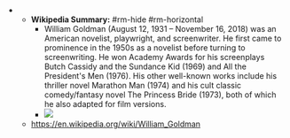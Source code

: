 - 
    - **Wikipedia Summary:** #rm-hide #rm-horizontal
        - William Goldman (August 12, 1931 – November 16, 2018) was an American novelist, playwright, and screenwriter. He first came to prominence in the 1950s as a novelist before turning to screenwriting. He won Academy Awards for his screenplays Butch Cassidy and the Sundance Kid (1969) and All the President's Men (1976).
His other well-known works include his thriller novel Marathon Man (1974) and his cult classic comedy/fantasy novel The Princess Bride (1973), both of which he also adapted for film versions.
        - ![](https://upload.wikimedia.org/wikipedia/commons/b/b2/William_Goldman%2C_author%2C_screenwriter.jpg)
    - https://en.wikipedia.org/wiki/William_Goldman
